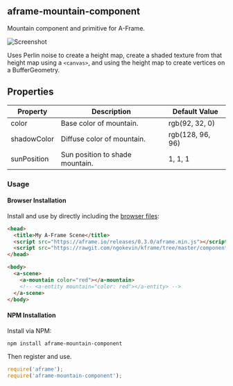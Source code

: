 ## aframe-mountain-component

Mountain component and primitive for A-Frame.

![Screenshot](https://cloud.githubusercontent.com/assets/674727/18611595/c98bc48e-7cf2-11e6-8e2a-2110fbfe0ff0.png")

Uses Perlin noise to create a height map, create a shaded texture from that
height map using a `<canvas>`, and using the height map to create vertices on a
BufferGeometry.

## Properties

| Property    | Description                     | Default Value    |
| --------    | -----------                     | -------------    |
| color       | Base color of mountain.         | rgb(92, 32, 0)   |
| shadowColor | Diffuse color of mountain.      | rgb(128, 96, 96) |
| sunPosition | Sun position to shade mountain. | 1, 1, 1          |

### Usage

#### Browser Installation

Install and use by directly including the [browser files](dist):

```html
<head>
  <title>My A-Frame Scene</title>
  <script src="https://aframe.io/releases/0.3.0/aframe.min.js"></script>
  <script src="https://rawgit.com/ngokevin/kframe/tree/master/components/mountain/dist/aframe-mountain-component.min.js"></script>
</head>

<body>
  <a-scene>
    <a-mountain color="red"></a-mountain>
    <!-- <a-entity mountain="color: red"></a-entity> -->
  </a-scene>
</body>
```

#### NPM Installation

Install via NPM:

```bash
npm install aframe-mountain-component
```

Then register and use.

```js
require('aframe');
require('aframe-mountain-component');
```
